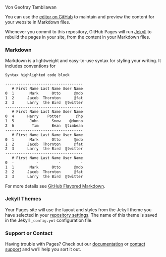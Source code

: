 Von Geofray Tambilawan

You can use the [editor on GitHub](https://github.com/Vongeofray/Hello-World/edit/master/README.md) to maintain and preview the content for your website in Markdown files.

Whenever you commit to this repository, GitHub Pages will run [Jekyll](https://jekyllrb.com/) to rebuild the pages in your site, from the content in your Markdown files.

### Markdown

Markdown is a lightweight and easy-to-use syntax for styling your writing. It includes conventions for

```markdown
Syntax highlighted code block

-----------------------------------
   # First Name Last Name User Name
0  1       Mark      Otto      @mdo
1  2      Jacob  Thornton      @fat
2  3      Larry  the Bird  @twitter
-----------------------------------
   # First Name Last Name User Name
0  4      Harry    Potter       @hp
1  5       John      Snow    @dunno
2  6        Tim      Bean  @timbean
-----------------------------------
   # First Name Last Name User Name
0  1       Mark      Otto      @mdo
1  2      Jacob  Thornton      @fat
2  3      Larry  the Bird  @twitter
-----------------------------------
   # First Name Last Name User Name
0  -          -         -         -
1  1       Mark      Otto      @mdo
2  2      Jacob  Thornton      @fat
3  3      Larry  the Bird  @twitter

```

For more details see [GitHub Flavored Markdown](https://guides.github.com/features/mastering-markdown/).

### Jekyll Themes

Your Pages site will use the layout and styles from the Jekyll theme you have selected in your [repository settings](https://github.com/Vongeofray/Hello-World/settings). The name of this theme is saved in the Jekyll `_config.yml` configuration file.

### Support or Contact

Having trouble with Pages? Check out our [documentation](https://docs.github.com/categories/github-pages-basics/) or [contact support](https://github.com/contact) and we’ll help you sort it out.
